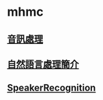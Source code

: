 # mhmc

## [音訊處理](https://toonnyy8.github.io/mhmc/web_audio_api/)

## [自然語言處理簡介](https://toonnyy8.github.io/mhmc/nlp/)

## [SpeakerRecognition](https://colab.research.google.com/github/toonnyy8/mhmc/blob/master/SpeakerRecognition/SpeakerRecognition.ipynb)